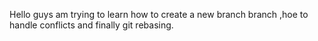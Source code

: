 Hello guys am trying to learn how to create a new branch branch ,hoe to handle conflicts and finally git rebasing.
